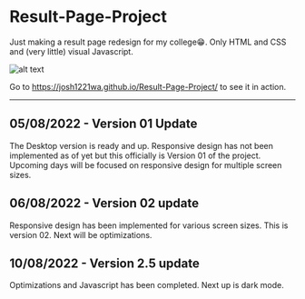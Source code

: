 # Result-Page-Project

Just making a result page redesign for my college😁. 
Only HTML and CSS and (very little) visual Javascript.

![alt text](https://github.com/josh1221wa/Result-Page-Project/blob/main/old-website.png?raw=true)

Go to https://josh1221wa.github.io/Result-Page-Project/ to see it in action.

---

## 05/08/2022 - Version 01 Update

The Desktop version is ready and up. Responsive design has not been implemented as of yet but this officially is Version 01 of the project. Upcoming days will be focused on responsive design for multiple screen sizes.

## 06/08/2022 - Version 02 update

Responsive design has been implemented for various screen sizes. This is version 02. Next will be optimizations.

## 10/08/2022 - Version 2.5 update

Optimizations and Javascript has been completed. Next up is dark mode.